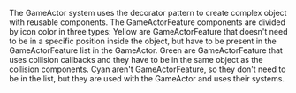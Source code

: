 The GameActor system uses the decorator pattern to create complex object with reusable components. The GameActorFeature components are divided by icon color in three types:
Yellow are GameActorFeature that doesn't need to be in a specific position inside the object, but have to be present in the GameActorFeature list in the GameActor.
Green are GameActorFeature that uses collision callbacks and they have to be in the same object as the collision components.
Cyan aren't GameActorFeature, so they don't need to be in the list, but they are used with the GameActor and uses their systems.
